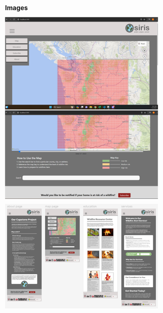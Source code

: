 
## Images

![LandingPage](public/images/landingpge1.png)
![LandingPage](public/images/fixx.png)

![FigmaDesign](public/images/figmadesigns.png)
